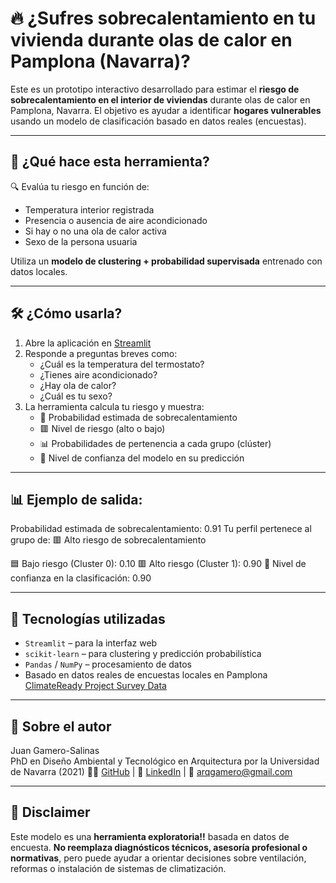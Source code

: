 # 🔥 ¿Sufres sobrecalentamiento en tu vivienda durante olas de calor en Pamplona (Navarra)?

Este es un prototipo interactivo desarrollado para estimar el **riesgo de sobrecalentamiento en el interior de viviendas** durante olas de calor en Pamplona, Navarra. El objetivo es ayudar a identificar **hogares vulnerables** usando un modelo de clasificación basado en datos reales (encuestas).

---

## 🧠 ¿Qué hace esta herramienta?

🔍 Evalúa tu riesgo en función de:
- Temperatura interior registrada
- Presencia o ausencia de aire acondicionado
- Si hay o no una ola de calor activa
- Sexo de la persona usuaria
  
Utiliza un **modelo de clustering + probabilidad supervisada** entrenado con datos locales.

---

## 🛠 ¿Cómo usarla?

1. Abre la aplicación en [Streamlit](https://indoor-overheating-app-pamplona.streamlit.app/)  
2. Responde a preguntas breves como:
   - ¿Cuál es la temperatura del termostato?
   - ¿Tienes aire acondicionado?
   - ¿Hay ola de calor?
   - ¿Cuál es tu sexo?
3. La herramienta calcula tu riesgo y muestra:
   - 🔴 Probabilidad estimada de sobrecalentamiento
   - 🟥 Nivel de riesgo (alto o bajo)
   - 📊 Probabilidades de pertenencia a cada grupo (clúster)
   - 🧪 Nivel de confianza del modelo en su predicción

---


## 📊 Ejemplo de salida:

Probabilidad estimada de sobrecalentamiento: 0.91
Tu perfil pertenece al grupo de: 🟥 Alto riesgo de sobrecalentamiento

🟦 Bajo riesgo (Cluster 0): 0.10
🟥 Alto riesgo (Cluster 1): 0.90
🔶 Nivel de confianza en la clasificación: 0.90



---

## 🧩 Tecnologías utilizadas

- `Streamlit` – para la interfaz web
- `scikit-learn` – para clustering y predicción probabilística
- `Pandas` / `NumPy` – procesamiento de datos
- Basado en datos reales de encuestas locales en Pamplona [ClimateReady Project Survey Data](https://github.com/juan-gamero-salinas/climateready-survey-pamplona)
  

---

## 📍 Sobre el autor

Juan Gamero-Salinas  
PhD en Diseño Ambiental y Tecnológico en Arquitectura por la Universidad de Navarra (2021)
👨‍💻 [GitHub](https://github.com/juan-gamero-salinas) | 🔗 [LinkedIn](https://www.linkedin.com/in/juangamerosalinas/) | 📧 arqgamero@gmail.com

---

## 🧪 Disclaimer

Este modelo es una **herramienta exploratoria!!** basada en datos de encuesta. **No reemplaza diagnósticos técnicos, asesoría profesional o normativas**, pero puede ayudar a orientar decisiones sobre ventilación, reformas o instalación de sistemas de climatización.


